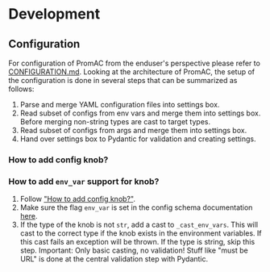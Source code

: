 # Development

## Configuration

For configuration of PromAC from the enduser's perspective please refer to
[CONFIGURATION.md](./CONFIGURATION.md). Looking at the architecture of PromAC,
the setup of the configuration is done in several steps that can be summarized
as follows:

1. Parse and merge YAML configuration files into settings box.
2. Read subset of configs from env vars and merge them into settings box. Before
    merging non-string types are cast to target types.
3. Read subset of configs from args and merge them into settings box.
4. Hand over settings box to Pydantic for validation and creating settings.

### How to add config knob?

### How to add `env_var` support for knob?

1. Follow ["How to add config knob?"](#how-to-add-config-knob).
2. Make sure the flag `env_var` is set in the config schema documentation [here](./CONFIGURATION.md).
3. If the type of the knob is not `str`, add a cast to `_cast_env_vars`. This
    will cast to the correct type if the knob exists in the environment
    variables. If this cast fails an exception will be thrown. If the type is
    string, skip this step. Important: Only basic casting, no validation! Stuff
    like "must be URL" is done at the central validation step with Pydantic.
